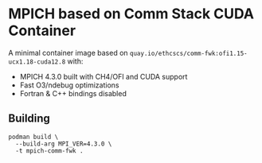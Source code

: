 # MPICH based on Comm Stack CUDA Container

A minimal container image based on `quay.io/ethcscs/comm-fwk:ofi1.15-ucx1.18-cuda12.8` with:

- MPICH 4.3.0 built with CH4/OFI and CUDA support  
- Fast O3/ndebug optimizations  
- Fortran & C++ bindings disabled  

## Building
~~~
podman build \
  --build-arg MPI_VER=4.3.0 \
  -t mpich-comm-fwk .
~~~
